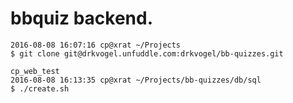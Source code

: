 # bbquiz backend.


    2016-08-08 16:07:16 cp@xrat ~/Projects
    $ git clone git@drkvogel.unfuddle.com:drkvogel/bb-quizzes.git

    cp_web_test
    2016-08-08 16:13:35 cp@xrat ~/Projects/bb-quizzes/db/sql
    $ ./create.sh